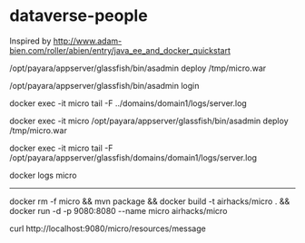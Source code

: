 # dataverse-people

Inspired by <http://www.adam-bien.com/roller/abien/entry/java_ee_and_docker_quickstart>

/opt/payara/appserver/glassfish/bin/asadmin deploy /tmp/micro.war

/opt/payara/appserver/glassfish/bin/asadmin login

docker exec -it micro tail -F ../domains/domain1/logs/server.log

docker exec -it micro /opt/payara/appserver/glassfish/bin/asadmin deploy /tmp/micro.war

docker exec -it micro tail -F /opt/payara/appserver/glassfish/domains/domain1/logs/server.log

docker logs micro

---

docker rm -f micro && mvn package && docker build -t airhacks/micro . && docker run -d -p 9080:8080 --name micro airhacks/micro

curl http://localhost:9080/micro/resources/message
